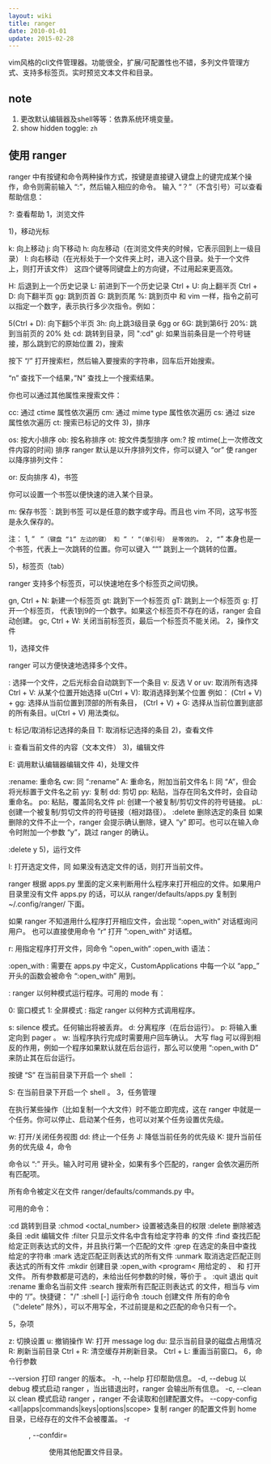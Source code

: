 ```yaml
---
layout: wiki
title: ranger
date: 2010-01-01
update: 2015-02-28
---
```

vim风格的cli文件管理器。功能很全，扩展/可配置性也不错，多列文件管理方式、支持多标签页。实时预览文本文件和目录。

## note
1. 更改默认编辑器及shell等等：依靠系统环境变量。
2. show hidden toggle: `zh`

## 使用 ranger
ranger 中有按键和命令两种操作方式，按键是直接键入键盘上的键完成某个操作，命令则需前输入 “:”，然后输入相应的命令。
输入 “？”（不含引号）可以查看帮助信息：

?: 查看帮助 
1，浏览文件

1)，移动光标

k: 向上移动 j: 向下移动 h: 向左移动（在浏览文件夹的时候，它表示回到上一级目录） l: 向右移动（在光标处于一个文件夹上时，进入这个目录。处于一个文件上，则打开该文件） 
这四个键等同键盘上的方向键，不过用起来更高效。

H: 后退到上一个历史记录 L: 前进到下一个历史记录 
Ctrl + U: 向上翻半页 Ctrl + D: 向下翻半页 
gg: 跳到页首 G: 跳到页尾 %: 跳到页中 
和 vim 一样，指令之前可以指定一个数字，表示执行多少次指令。例如：

5(Ctrl + D): 向下翻5个半页 3h: 向上跳3级目录 6gg or 6G: 跳到第6行 20%: 跳到当前页的 20% 处 
cd: 跳转到目录，同 ":cd" 
gl: 如果当前条目是一个符号链接，那么跳到它的原始位置 
2)，搜索

按下 “/” 打开搜索栏，然后输入要搜索的字符串，回车后开始搜索。

“n” 查找下一个结果，”N” 查找上一个搜索结果。

你也可以通过其他属性来搜索文件：

cc: 通过 ctime 属性依次遍历 cm: 通过 mime type 属性依次遍历 cs: 通过 size 属性依次遍历 ct: 搜索已标记的文件 
3)，排序

os: 按大小排序 ob: 按名称排序 ot: 按文件类型排序 om:? 按 mtime(上一次修改文件内容的时间) 排序 
ranger 默认是以升序排列文件，你可以键入 “or” 使 ranger 以降序排列文件：

or: 反向排序 
4)，书签

你可以设置一个书签以便快速的进入某个目录。

m<key>: 保存书签 `<key>: 跳到书签 
<key> 可以是任意的数字或字母。而且也 vim 不同，这写书签是永久保存的。

注： 1, “ ` ”（键盘 “1” 左边的键） 和 ” ‘ “（单引号） 是等效的。
2, “`” 本身也是一个书签，代表上一次跳转的位置。你可以键入 ““” 跳到上一个跳转的位置。

5)，标签页（tab）

ranger 支持多个标签页，可以快速地在多个标签页之间切换。

gn, Ctrl + N: 新建一个标签页 gt: 跳到下一个标签页 gT: 跳到上一个标签页 g<N>: 打开一个标签页，<N> 代表1到9的一个数字。如果这个标签页不存在的话，ranger 会自动创建。 gc, Ctrl + W: 关闭当前标签页，最后一个标签页不能关闭。 
2，操作文件

1)，选择文件

ranger 可以方便快速地选择多个文件。

: 选择一个文件，之后光标会自动跳到下一个条目 v: 反选 V or uv: 取消所有选择 
Ctrl + V: 从某个位置开始选择 u(Ctrl + V): 取消选择到某个位置 
例如： (Ctrl + V) + gg: 选择从当前位置到顶部的所有条目， (Ctrl + V) + G: 选择从当前位置到底部的所有条目。u(Ctrl + V) 用法类似。

t: 标记/取消标记选择的条目 T: 取消标记选择的条目 
2)，查看文件

i: 查看当前文件的内容（文本文件） 
3)，编辑文件

E: 调用默认编辑器编辑文件 
4)，处理文件

:rename: 重命名 cw: 同 “:rename” A: 重命名，附加当前文件名 I: 同 “A”，但会将光标置于文件名之前 
yy: 复制 dd: 剪切 pp: 粘贴，当存在同名文件时，会自动重命名。 po: 粘贴，覆盖同名文件 pl: 创建一个被复制/剪切文件的符号链接。 pL: 创建一个被复制/剪切文件的符号链接（相对路径）。 
:delete 删除选定的条目 
如果删除的文件不止一个，ranger 会提示确认删除，键入 “y” 即可。也可以在输入命令时附加一个参数 “y”，跳过 ranger 的确认。

:delete y 
5)，运行文件

l: 打开选定文件，同 
如果没有选定文件的话，则打开当前文件。

ranger 根据 apps.py 里面的定义来判断用什么程序来打开相应的文件。如果用户目录里没有文件 apps.py 的话，可以从 ranger/defaults/apps.py 复制到 ~/.config/ranger/ 下面。

如果 ranger 不知道用什么程序打开相应文件，会出现 “:open_with” 对话框询问用户。
也可以直接使用命令 ”r“ 打开 ”:open_with“ 对话框。

r: 用指定程序打开文件，同命令 ”:open_with“ 
:open_with 语法：

:open_with <program> <mode> <flags> 
<program>: 需要在 apps.py 中定义，CustomApplications 中每一个以 “app_” 开头的函数会被命令 “:open_with” 用到。

<mode>: ranger 以何种模式运行程序。可用的 mode 有：

0: 窗口模式 1: 全屏模式 
<flags>: 指定 ranger 以何种方式调用程序。

s: silence 模式。任何输出将被丢弃。 d: 分离程序（在后台运行）。 p: 将输入重定向到 pager 。 w: 当程序执行完成时需要用户回车确认。 
大写 flag 可以得到相反的作用，例如一个程序如果默认就在后台运行，那么可以使用 “:open_with D” 来防止其在后台运行。

按键 “S” 在当前目录下开启一个 shell ：

S: 在当前目录下开启一个 shell 。 
3，任务管理

在执行某些操作（比如复制一个大文件）时不能立即完成，这在 ranger 中就是一个任务。你可以停止、启动某个任务，也可以对某个任务设置优先级。

w: 打开/关闭任务视图 dd: 终止一个任务 J: 降低当前任务的优先级 K: 提升当前任务的优先级 
4，命令

命令以 “:” 开头。输入时可用 <Tab> 键补全，如果有多个匹配的，ranger 会依次遍历所有匹配项。

所有命令被定义在文件 ranger/defaults/commands.py 中。

可用的命令：

:cd <dirname> 跳转到目录 <dirname>  :chmod <octal_number> 设置被选条目的权限  :delete 删除被选条目  :edit <filename> 编辑文件  :filter <string> 只显示文件名中含有给定字符串 <string> 的文件  :find <regexp> 查找匹配给定正则表达式的文件，并且执行第一个匹配的文件  :grep <string> 在选定的条目中查找给定的字符串 <string>  :mark <regexp> 选定匹配正则表达式的所有文件  :unmark <regexp> 取消选定匹配正则表达式的所有文件  :mkdir <dirname> 创建目录  :open_with <program< <mode> <flags> 用给定的 <program>、<mode> 和 <flags> 打开文件。 所有参数都是可选的，未给出任何参数的时候，等价于 <Enter> 。  :quit 退出 quit  :rename <newname> 重命名当前文件  :search <regexp> 搜索所有匹配正则表达式 <regexp> 的文件，相当与 vim 中的 “/”。快捷键： "/"  :shell [-<flags>] <command> 运行命令 <command>  :touch <filename> 创建文件 
所有的命令（”:delete” 除外），可以不用写全，不过前提是和之匹配的命令只有一个。

5，杂项

z: 切换设置 u: 撤销操作 W: 打开 message log du: 显示当前目录的磁盘占用情况 R: 刷新当前目录 Ctrl + R: 清空缓存并刷新目录。 Ctrl + L: 重画当前窗口。 
6，命令行参数

--version 打印 ranger 的版本。  -h, --help 打印帮助信息。  -d, --debug 以 debug 模式启动 ranger ，当出错退出时，ranger 会输出所有信息。  -c, --clean 以 clean 模式启动 ranger ，ranger 不会读取和创建配置文件。  --copy-config <all|apps|commands|keys|options|scope> 复制 ranger 的配置文件到 home 目录，已经存在的文件不会被覆盖。  -r <dir>, --confdir=<dir> 使用其他配置文件目录。 
 
